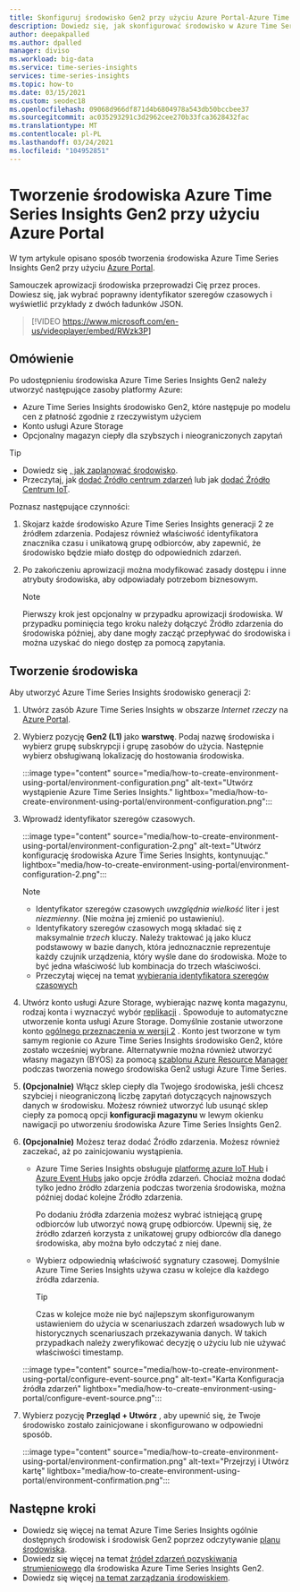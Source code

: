 ```yaml
---
title: Skonfiguruj środowisko Gen2 przy użyciu Azure Portal-Azure Time Series Insights Gen2 | Microsoft Docs
description: Dowiedz się, jak skonfigurować środowisko w Azure Time Series Insights Gen2 przy użyciu Azure Portal.
author: deepakpalled
ms.author: dpalled
manager: diviso
ms.workload: big-data
ms.service: time-series-insights
services: time-series-insights
ms.topic: how-to
ms.date: 03/15/2021
ms.custom: seodec18
ms.openlocfilehash: 09068d966df871d4b6804978a543db50bccbee37
ms.sourcegitcommit: ac035293291c3d2962cee270b33fca3628432fac
ms.translationtype: MT
ms.contentlocale: pl-PL
ms.lasthandoff: 03/24/2021
ms.locfileid: "104952851"
---
```

# <a name="create-an-azure-time-series-insights-gen2-environment-using-the-azure-portal"></a>Tworzenie środowiska Azure Time Series Insights Gen2 przy użyciu Azure Portal

W tym artykule opisano sposób tworzenia środowiska Azure Time Series Insights Gen2 przy użyciu [Azure Portal](https://portal.azure.com/).

Samouczek aprowizacji środowiska przeprowadzi Cię przez proces. Dowiesz się, jak wybrać poprawny identyfikator szeregów czasowych i wyświetlić przykłady z dwóch ładunków JSON.</br>

> [!VIDEO https://www.microsoft.com/en-us/videoplayer/embed/RWzk3P]

## <a name="overview"></a>Omówienie

Po udostępnieniu środowiska Azure Time Series Insights Gen2 należy utworzyć następujące zasoby platformy Azure:

* Azure Time Series Insights środowisko Gen2, które następuje po modelu cen z płatność zgodnie z rzeczywistym użyciem
* Konto usługi Azure Storage
* Opcjonalny magazyn ciepły dla szybszych i nieograniczonych zapytań

> [!TIP]
>
> * Dowiedz się [, jak zaplanować środowisko](./how-to-plan-your-environment.md).
> * Przeczytaj, jak [dodać Źródło centrum zdarzeń](./how-to-ingest-data-event-hub.md) lub jak [dodać Źródło Centrum IoT](./how-to-ingest-data-iot-hub.md).

Poznasz następujące czynności:

1. Skojarz każde środowisko Azure Time Series Insights generacji 2 ze źródłem zdarzenia. Podajesz również właściwość identyfikatora znacznika czasu i unikatową grupę odbiorców, aby zapewnić, że środowisko będzie miało dostęp do odpowiednich zdarzeń.

1. Po zakończeniu aprowizacji można modyfikować zasady dostępu i inne atrybuty środowiska, aby odpowiadały potrzebom biznesowym.

   > [!NOTE]
   > Pierwszy krok jest opcjonalny w przypadku aprowizacji środowiska. W przypadku pominięcia tego kroku należy dołączyć Źródło zdarzenia do środowiska później, aby dane mogły zacząć przepływać do środowiska i można uzyskać do niego dostęp za pomocą zapytania.

## <a name="create-the-environment"></a>Tworzenie środowiska

Aby utworzyć Azure Time Series Insights środowisko generacji 2:

1. Utwórz zasób Azure Time Series Insights w obszarze *Internet rzeczy* na [Azure Portal](https://portal.azure.com/).

1. Wybierz pozycję **Gen2 (L1)** jako **warstwę**. Podaj nazwę środowiska i wybierz grupę subskrypcji i grupę zasobów do użycia. Następnie wybierz obsługiwaną lokalizację do hostowania środowiska.

   :::image type="content" source="media/how-to-create-environment-using-portal/environment-configuration.png" alt-text="Utwórz wystąpienie Azure Time Series Insights." lightbox="media/how-to-create-environment-using-portal/environment-configuration.png":::

1. Wprowadź identyfikator szeregów czasowych.

   :::image type="content" source="media/how-to-create-environment-using-portal/environment-configuration-2.png" alt-text="Utwórz konfigurację środowiska Azure Time Series Insights, kontynuując." lightbox="media/how-to-create-environment-using-portal/environment-configuration-2.png":::

   > [!NOTE]
   >
   > * Identyfikator szeregów czasowych *uwzględnia wielkość* liter i jest *niezmienny*. (Nie można jej zmienić po ustawieniu).
   > * Identyfikatory szeregów czasowych mogą składać się z maksymalnie *trzech* kluczy. Należy traktować ją jako klucz podstawowy w bazie danych, która jednoznacznie reprezentuje każdy czujnik urządzenia, który wyśle dane do środowiska. Może to być jedna właściwość lub kombinacja do trzech właściwości.
   > * Przeczytaj więcej na temat [wybierania identyfikatora szeregów czasowych](./how-to-select-tsid.md)

1. Utwórz konto usługi Azure Storage, wybierając nazwę konta magazynu, rodzaj konta i wyznaczyć wybór [replikacji](../storage/common/redundancy-migration.md?tabs=portal) . Spowoduje to automatyczne utworzenie konta usługi Azure Storage. Domyślnie zostanie utworzone konto [ogólnego przeznaczenia w wersji 2](../storage/common/storage-account-overview.md) . Konto jest tworzone w tym samym regionie co Azure Time Series Insights środowisko Gen2, które zostało wcześniej wybrane.
Alternatywnie można również utworzyć własny magazyn (BYOS) za pomocą [szablonu Azure Resource Manager](./time-series-insights-manage-resources-using-azure-resource-manager-template.md) podczas tworzenia nowego środowiska Gen2 usługi Azure Time Series.

1. **(Opcjonalnie)** Włącz sklep ciepły dla Twojego środowiska, jeśli chcesz szybciej i nieograniczoną liczbę zapytań dotyczących najnowszych danych w środowisku. Możesz również utworzyć lub usunąć sklep ciepły za pomocą opcji **konfiguracji magazynu** w lewym okienku nawigacji po utworzeniu środowiska Azure Time Series Insights Gen2.

1. **(Opcjonalnie)** Możesz teraz dodać Źródło zdarzenia. Możesz również zaczekać, aż po zainicjowaniu wystąpienia.

   * Azure Time Series Insights obsługuje [platformę azure IoT Hub](./how-to-ingest-data-iot-hub.md) i [Azure Event Hubs](./how-to-ingest-data-event-hub.md) jako opcje źródła zdarzeń. Chociaż można dodać tylko jedno źródło zdarzenia podczas tworzenia środowiska, można później dodać kolejne Źródło zdarzenia.

     Po dodaniu źródła zdarzenia możesz wybrać istniejącą grupę odbiorców lub utworzyć nową grupę odbiorców. Upewnij się, że źródło zdarzeń korzysta z unikatowej grupy odbiorców dla danego środowiska, aby można było odczytać z niej dane.

   * Wybierz odpowiednią właściwość sygnatury czasowej. Domyślnie Azure Time Series Insights używa czasu w kolejce dla każdego źródła zdarzenia.

     > [!TIP]
     > Czas w kolejce może nie być najlepszym skonfigurowanym ustawieniem do użycia w scenariuszach zdarzeń wsadowych lub w historycznych scenariuszach przekazywania danych. W takich przypadkach należy zweryfikować decyzję o użyciu lub nie używać właściwości timestamp.

   :::image type="content" source="media/how-to-create-environment-using-portal/configure-event-source.png" alt-text="Karta Konfiguracja źródła zdarzeń" lightbox="media/how-to-create-environment-using-portal/configure-event-source.png":::

1. Wybierz pozycję **Przegląd + Utwórz** , aby upewnić się, że Twoje środowisko zostało zainicjowane i skonfigurowano w odpowiedni sposób.

    :::image type="content" source="media/how-to-create-environment-using-portal/environment-confirmation.png" alt-text="Przejrzyj i Utwórz kartę" lightbox="media/how-to-create-environment-using-portal/environment-confirmation.png":::

## <a name="next-steps"></a>Następne kroki

* Dowiedz się więcej na temat Azure Time Series Insights ogólnie dostępnych środowisk i środowisk Gen2 poprzez odczytywanie [planu środowiska](./how-to-plan-your-environment.md).
* Dowiedz się więcej na temat [źródeł zdarzeń pozyskiwania strumieniowego](./concepts-streaming-ingestion-event-sources.md) dla środowiska Azure Time Series Insights Gen2.
* Dowiedz się więcej [na temat zarządzania środowiskiem](./how-to-provision-manage.md).
